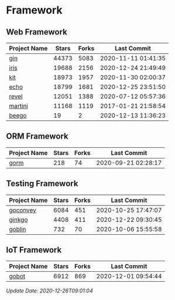 # Framework

## Web Framework
| Project Name | Stars | Forks | Last Commit |
| ------------ | ----- | ----- | ----------- |
| [gin](https://github.com/gin-gonic/gin) | 44373 | 5083 | 2020-11-11 01:41:35 |
| [iris](https://github.com/kataras/iris) | 19688 | 2156 | 2020-12-24 21:49:49 |
| [kit](https://github.com/go-kit/kit) | 18973 | 1957 | 2020-11-30 02:00:37 |
| [echo](https://github.com/labstack/echo) | 18799 | 1681 | 2020-12-25 23:51:50 |
| [revel](https://github.com/revel/revel) | 12051 | 1388 | 2020-07-12 05:57:36 |
| [martini](https://github.com/go-martini/martini) | 11168 | 1119 | 2017-01-21 21:58:54 |
| [beego](https://github.com/astaxie/beego) | 19 | 2 | 2020-12-13 11:36:23 |

## ORM Framework
| Project Name | Stars | Forks | Last Commit |
| ------------ | ----- | ----- | ----------- |
| [gorm](https://github.com/jinzhu/gorm) | 218 | 74 | 2020-09-21 02:28:17 |

## Testing Framework
| Project Name | Stars | Forks | Last Commit |
| ------------ | ----- | ----- | ----------- |
| [goconvey](https://github.com/smartystreets/goconvey) | 6084 | 451 | 2020-10-25 17:47:07 |
| [ginkgo](https://github.com/onsi/ginkgo) | 4408 | 411 | 2020-12-22 09:30:45 |
| [goblin](https://github.com/franela/goblin) | 732 | 70 | 2020-10-06 15:55:58 |

## IoT Framework
| Project Name | Stars | Forks | Last Commit |
| ------------ | ----- | ----- | ----------- |
| [gobot](https://github.com/hybridgroup/gobot) | 6912 | 869 | 2020-12-01 09:54:44 |

*Update Date: 2020-12-26T09:01:04*